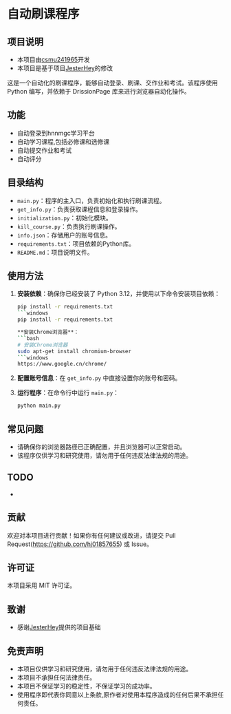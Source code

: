 # 自动刷课程序


## 项目说明
 - 本项目由[csmu241965](https://github.com/hj01857655)开发
 - 本项目是基于项目[JesterHey](https://github.com/JesterHey/hnqm_helper)的修改

这是一个自动化的刷课程序，能够自动登录、刷课、交作业和考试。该程序使用 Python 编写，并依赖于 DrissionPage 库来进行浏览器自动化操作。

## 功能
- 自动登录到hnnmgc学习平台
- 自动学习课程,包括必修课和选修课
- 自动提交作业和考试
- 自动评分

## 目录结构

- `main.py`：程序的主入口，负责初始化和执行刷课流程。
- `get_info.py`：负责获取课程信息和登录操作。
- `initialization.py`：初始化模块。
- `kill_course.py`：负责执行刷课操作。
- `info.json`：存储用户的账号信息。
- `requirements.txt`：项目依赖的Python库。
- `README.md`：项目说明文件。

## 使用方法

1. **安装依赖**：确保你已经安装了 Python 3.12，并使用以下命令安装项目依赖：

   ```bash
   pip install -r requirements.txt
   ```windows
   pip install -r requirements.txt

   **安装Chrome浏览器**：
   ```bash
   # 安装Chrome浏览器
   sudo apt-get install chromium-browser
   ```windows
   https://www.google.cn/chrome/

2. **配置账号信息**：在 `get_info.py` 中直接设置你的账号和密码。

3. **运行程序**：在命令行中运行 `main.py`：

   ```bash
   python main.py
   ```

## 常见问题

- 请确保你的浏览器路径已正确配置，并且浏览器可以正常启动。
- 该程序仅供学习和研究使用，请勿用于任何违反法律法规的用途。

## TODO
-
## 贡献
欢迎对本项目进行贡献！如果你有任何建议或改进，请提交 Pull Request(https://github.com/hj01857655) 或 Issue。

## 许可证

本项目采用 MIT 许可证。

## 致谢
- 感谢[JesterHey](https://github.com/JesterHey/hnqm_helper)提供的项目基础

## 免责声明
- 本项目仅供学习和研究使用，请勿用于任何违反法律法规的用途。
- 本项目不承担任何法律责任。
- 本项目不保证学习的稳定性，不保证学习的成功率。
- 使用程序即代表你同意以上条款,原作者对使用本程序造成的任何后果不承担任何责任。


